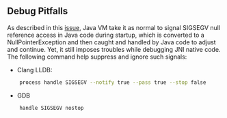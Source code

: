 ## Debug Pitfalls

As described in this [issue](https://bugs.openjdk.java.net/browse/JDK-8136586), Java VM take it as normal to signal 
SIGSEGV null reference access in Java code during startup, which is converted to a NullPointerException and then caught
and handled by Java code to adjust and continue. Yet, it still imposes troubles while debugging JNI native code. 
The following command help suppress and ignore such signals:

* Clang LLDB:

```bash
    process handle SIGSEGV --notify true --pass true --stop false
```

* GDB 

```bash
    handle SIGSEGV nostop
```
